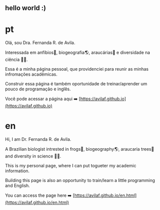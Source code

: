 ## hello world :)


# pt

Olá, sou Dra. Fernanda R. de Avila.

Interessada em anfíbios:frog:, biogeografia:earth_americas:, araucárias:evergreen_tree: e diversidade na ciência :cherry_blossom::microscope:. 

Essa é a minha página pessoal, que providenciei para reunir as minhas infromações acadêmicas. 

Construir essa página é também oportunidade de treinar/aprender um pouco de programação e inglês.


Você pode acessar a página aqui :arrow_right: [https://avilaf.github.io](https://avilaf.github.io)


# en
Hi, I am  Dr. Fernanda R. de Avila. 

A Brazilian biologist intrested in frogs:frog:, biogeography:earth_americas:, araucaria trees:evergreen_tree: and diversity in science :cherry_blossom::microscope:. 

This is my personal page, where I can put togueter my academic information. 

Building this page is also an opportunity to train/learn a little programming and English.


You can access the page here :arrow_right: [https://avilaf.github.io/en.html](https://avilaf.github.io/en.html)


